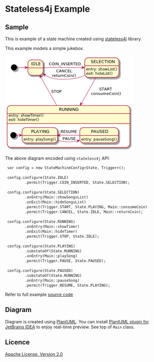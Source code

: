 # Stateless4j Example

## Sample

This is example of a state machine created using 
[stateless4j](https://github.com/stateless4j/stateless4j) library.

This example models a simple jukebox.

![Image of Yaktocat](fsm.png)

The above diagram encoded using `stateless4j` API:

```
 var config = new StateMachineConfig<State, Trigger>();

 config.configure(State.IDLE)
         .permit(Trigger.COIN_INSERTED, State.SELECTION);

 config.configure(State.SELECTION)
         .onEntry(Main::showSongsList)
         .onExit(Main::hideSongsList)
         .permit(Trigger.START, State.PLAYING, Main::consumeCoin)
         .permit(Trigger.CANCEL, State.IDLE, Main::returnCoin);

 config.configure(State.RUNNING)
         .onEntry(Main::showTimer)
         .onExit(Main::hideTimer)
         .permit(Trigger.STOP, State.IDLE);

 config.configure(State.PLAYING)
         .substateOf(State.RUNNING)
         .onEntry(Main::playSong)
         .permit(Trigger.PAUSE, State.PAUSED);

 config.configure(State.PAUSED)
         .substateOf(State.RUNNING)
         .onEntry(Main::pauseSong)
         .permit(Trigger.RESUME, State.PLAYING);
```

Refer to full example [source code](src/main/java/com/github/stateless4j/sample/Main.java)

## Diagram

Diagram is created using [PlantUML](http://plantuml.com/). You can install [PlantUML plugin for JetBrains IDEA](https://github.com/esteinberg/plantuml4idea) 
to enjoy real-time preview. See top of `Main` class.

## Licence

[Apache License, Version 2.0](LICENSE.txt)

